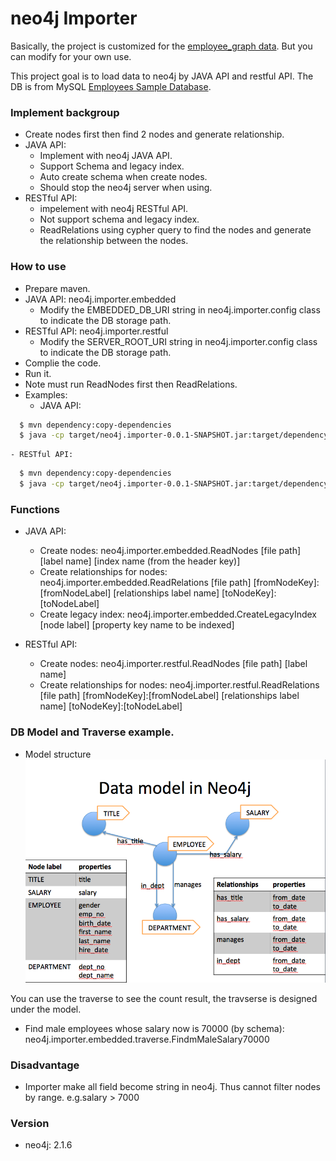 # neo4j Importer
Basically, the project is customized for the [employee_graph data](https://github.com/ra2637/neo4jImporter/tree/master/employees_graph). But you can modify for your own use.
  
This project goal is to load data to neo4j by JAVA API and restful API.
The DB is from MySQL [Employees Sample Database](https://dev.mysql.com/doc/employee/en/employees-introduction.html).
  
### Implement backgroup
- Create nodes first then find 2 nodes and generate relationship.
- JAVA API: 
    - Implement with neo4j JAVA API.
    - Support Schema and legacy index.
    - Auto create schema when create nodes.
    - Should stop the neo4j server when using.
- RESTful API:
    - impelement with neo4j RESTful API.
    - Not support schema and legacy index.
    - ReadRelations using cypher query to find the nodes and generate the relationship between the nodes.

### How to use 
- Prepare maven.
- JAVA API: neo4j.importer.embedded 
    - Modify the EMBEDDED_DB_URI string in neo4j.importer.config class to indicate the DB storage path.
- RESTful API: neo4j.importer.restful
    - Modify the SERVER_ROOT_URI string in neo4j.importer.config class to indicate the DB storage path.
- Complie the code.
- Run it. 
- Note must run ReadNodes first then ReadRelations.
- Examples:
    - JAVA API:
```sh
  $ mvn dependency:copy-dependencies
  $ java -cp target/neo4j.importer-0.0.1-SNAPSHOT.jar:target/dependency/* neo4j.importer.embedded.ReadNodes ../employees_graph/departments.csv DEPARTMENT dept_no 
```
    - RESTful API:
```sh
  $ mvn dependency:copy-dependencies
  $ java -cp target/neo4j.importer-0.0.1-SNAPSHOT.jar:target/dependency/* neo4j.importer.restful.ReadNodes ../employees_graph/departments.csv DEPARTMENT
```

### Functions
- JAVA API:
    - Create nodes: neo4j.importer.embedded.ReadNodes [file path] [label name] [index name (from the header key)]
    - Create relationships for nodes: neo4j.importer.embedded.ReadRelations [file path] [fromNodeKey]:[fromNodeLabel] [relationships label name] [toNodeKey]:[toNodeLabel]
    - Create legacy index: neo4j.importer.embedded.CreateLegacyIndex [node label] [property key name to be indexed]

- RESTful API:
    - Create nodes: neo4j.importer.restful.ReadNodes [file path] [label name]
    - Create relationships for nodes: neo4j.importer.restful.ReadRelations [file path] [fromNodeKey]:[fromNodeLabel] [relationships label name] [toNodeKey]:[toNodeLabel]

### DB Model and Traverse example.
- Model structure
![Graph Model](https://github.com/ra2637/neo4jImporter/blob/master/images/employee_graph.png?raw=true "Graph Model")

You can use the traverse to see the count result, the travserse is designed under the model.
- Find male employees whose salary now is 70000 (by schema): neo4j.importer.embedded.traverse.FindmMaleSalary70000

### Disadvantage
- Importer make all field become string in neo4j. Thus cannot filter nodes by range. e.g.salary > 7000

### Version
 - neo4j: 2.1.6

